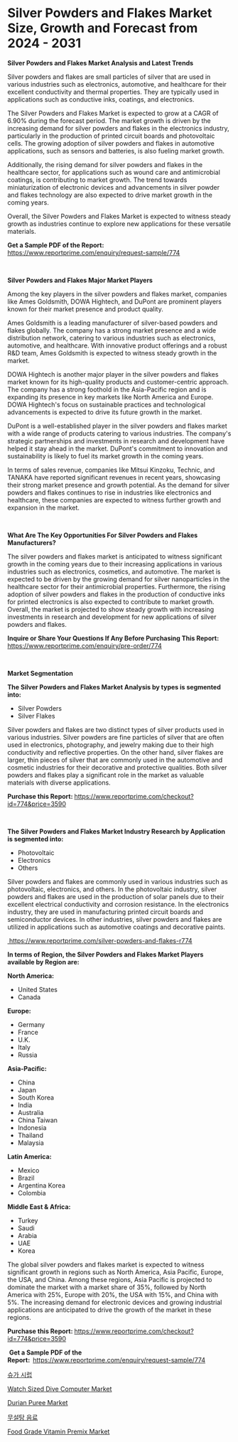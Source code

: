 <p><h1>Silver Powders and Flakes Market Size, Growth and Forecast from 2024 - 2031</h1></p><p><strong>Silver Powders and Flakes Market Analysis and Latest Trends</strong></p>
<p><p>Silver powders and flakes are small particles of silver that are used in various industries such as electronics, automotive, and healthcare for their excellent conductivity and thermal properties. They are typically used in applications such as conductive inks, coatings, and electronics.</p><p>The Silver Powders and Flakes Market is expected to grow at a CAGR of 6.90% during the forecast period. The market growth is driven by the increasing demand for silver powders and flakes in the electronics industry, particularly in the production of printed circuit boards and photovoltaic cells. The growing adoption of silver powders and flakes in automotive applications, such as sensors and batteries, is also fueling market growth.</p><p>Additionally, the rising demand for silver powders and flakes in the healthcare sector, for applications such as wound care and antimicrobial coatings, is contributing to market growth. The trend towards miniaturization of electronic devices and advancements in silver powder and flakes technology are also expected to drive market growth in the coming years.</p><p>Overall, the Silver Powders and Flakes Market is expected to witness steady growth as industries continue to explore new applications for these versatile materials.</p></p>
<p><strong>Get a Sample PDF of the Report:&nbsp;</strong> <a href="https://www.reportprime.com/enquiry/request-sample/774">https://www.reportprime.com/enquiry/request-sample/774</a></p>
<p>&nbsp;</p>
<p><strong>Silver Powders and Flakes Major Market Players</strong></p>
<p><p>Among the key players in the silver powders and flakes market, companies like Ames Goldsmith, DOWA Hightech, and DuPont are prominent players known for their market presence and product quality.</p><p>Ames Goldsmith is a leading manufacturer of silver-based powders and flakes globally. The company has a strong market presence and a wide distribution network, catering to various industries such as electronics, automotive, and healthcare. With innovative product offerings and a robust R&D team, Ames Goldsmith is expected to witness steady growth in the market.</p><p>DOWA Hightech is another major player in the silver powders and flakes market known for its high-quality products and customer-centric approach. The company has a strong foothold in the Asia-Pacific region and is expanding its presence in key markets like North America and Europe. DOWA Hightech's focus on sustainable practices and technological advancements is expected to drive its future growth in the market.</p><p>DuPont is a well-established player in the silver powders and flakes market with a wide range of products catering to various industries. The company's strategic partnerships and investments in research and development have helped it stay ahead in the market. DuPont's commitment to innovation and sustainability is likely to fuel its market growth in the coming years.</p><p>In terms of sales revenue, companies like Mitsui Kinzoku, Technic, and TANAKA have reported significant revenues in recent years, showcasing their strong market presence and growth potential. As the demand for silver powders and flakes continues to rise in industries like electronics and healthcare, these companies are expected to witness further growth and expansion in the market.</p></p>
<p>&nbsp;</p>
<p><strong>What Are The Key Opportunities For Silver Powders and Flakes Manufacturers?</strong></p>
<p><p>The silver powders and flakes market is anticipated to witness significant growth in the coming years due to their increasing applications in various industries such as electronics, cosmetics, and automotive. The market is expected to be driven by the growing demand for silver nanoparticles in the healthcare sector for their antimicrobial properties. Furthermore, the rising adoption of silver powders and flakes in the production of conductive inks for printed electronics is also expected to contribute to market growth. Overall, the market is projected to show steady growth with increasing investments in research and development for new applications of silver powders and flakes.</p></p>
<p><strong>Inquire or Share Your Questions If Any Before Purchasing This Report:</strong> <a href="https://www.reportprime.com/enquiry/pre-order/774">https://www.reportprime.com/enquiry/pre-order/774</a></p>
<p>&nbsp;</p>
<p><strong>Market Segmentation</strong></p>
<p><strong>The Silver Powders and Flakes Market Analysis by types is segmented into:</strong></p>
<p><ul><li>Silver Powders</li><li>Silver Flakes</li></ul></p>
<p><p>Silver powders and flakes are two distinct types of silver products used in various industries. Silver powders are fine particles of silver that are often used in electronics, photography, and jewelry making due to their high conductivity and reflective properties. On the other hand, silver flakes are larger, thin pieces of silver that are commonly used in the automotive and cosmetic industries for their decorative and protective qualities. Both silver powders and flakes play a significant role in the market as valuable materials with diverse applications.</p></p>
<p><strong>Purchase this Report:&nbsp;</strong><a href="https://www.reportprime.com/checkout?id=774&price=3590">https://www.reportprime.com/checkout?id=774&price=3590</a></p>
<p>&nbsp;</p>
<p><strong>The Silver Powders and Flakes Market Industry Research by Application is segmented into:</strong></p>
<p><ul><li>Photovoltaic</li><li>Electronics</li><li>Others</li></ul></p>
<p><p>Silver powders and flakes are commonly used in various industries such as photovoltaic, electronics, and others. In the photovoltaic industry, silver powders and flakes are used in the production of solar panels due to their excellent electrical conductivity and corrosion resistance. In the electronics industry, they are used in manufacturing printed circuit boards and semiconductor devices. In other industries, silver powders and flakes are utilized in applications such as automotive coatings and decorative paints.</p></p>
<p><a href="https://www.reportprime.com/silver-powders-and-flakes-r774">&nbsp;https://www.reportprime.com/silver-powders-and-flakes-r774</a></p>
<p><strong>In terms of Region, the Silver Powders and Flakes Market Players available by Region are:</strong></p>
<p>
    <p> <strong> North America: </strong>
        <ul>
            <li>United States</li>
            <li>Canada</li>
        </ul>
        </p> 
    <p> <strong> Europe: </strong>
        <ul>
            <li>Germany</li>
            <li>France</li>
            <li>U.K.</li>
            <li>Italy</li>
            <li>Russia</li>
        </ul>
        </p> 
    <p> <strong> Asia-Pacific: </strong>
        <ul>
            <li>China</li>
            <li>Japan</li>
            <li>South Korea</li>
            <li>India</li>
            <li>Australia</li>
            <li>China Taiwan</li>
            <li>Indonesia</li>
            <li>Thailand</li>
            <li>Malaysia</li>
        </ul>
        </p> 
    <p> <strong> Latin America: </strong>
        <ul>
            <li>Mexico</li>
            <li>Brazil</li>
            <li>Argentina Korea</li>
            <li>Colombia</li>
        </ul>
        </p> 
    <p> <strong> Middle East & Africa: </strong>
        <ul>
            <li>Turkey</li>
            <li>Saudi</li>
            <li>Arabia</li>
            <li>UAE</li>
            <li>Korea</li>
        </ul>
    </p>
    </p>
<p><p>The global silver powders and flakes market is expected to witness significant growth in regions such as North America, Asia Pacific, Europe, the USA, and China. Among these regions, Asia Pacific is projected to dominate the market with a market share of 35%, followed by North America with 25%, Europe with 20%, the USA with 15%, and China with 5%. The increasing demand for electronic devices and growing industrial applications are anticipated to drive the growth of the market in these regions.</p></p>
<p><strong>Purchase this Report: </strong><a href="https://www.reportprime.com/checkout?id=774&price=3590">https://www.reportprime.com/checkout?id=774&price=3590</a></p>
<p>&nbsp;<strong>Get a Sample PDF of the Report:&nbsp;&nbsp;</strong><a href="https://www.reportprime.com/enquiry/request-sample/774">https://www.reportprime.com/enquiry/request-sample/774</a></p>
<p><strong></strong></p>
<p><p><a href="https://medium.com/@arifulislambijoy21_52571/%EB%8B%B9%EC%8B%9C%EB%9F%BD-%EC%82%B0%EC%97%85-%EB%B6%84%EC%84%9D-%EB%B3%B4%EA%B3%A0%EC%84%9C-%EC%8B%9C%EC%9E%A5-%EA%B7%9C%EB%AA%A8%EB%8A%94-%EC%97%B0%ED%8F%89%EA%B7%A0-%EC%84%B1%EC%9E%A5%EB%A5%A0-4-4-%EB%A1%9C-%EC%84%B1%EC%9E%A5%ED%95%98%EB%A9%B0-2024%EB%85%84%EB%B6%80%ED%84%B0-2031%EB%85%84%EA%B9%8C%EC%A7%80-%EC%98%88%EC%B8%A1%EB%90%9C-%EC%9D%91%EC%9A%A9-%EC%9C%A0%ED%98%95-%EB%B0%8F-%EC%A7%80%EC%97%AD%EB%B3%84%EB%A1%9C-%EB%B6%80%EB%AC%B8%ED%99%94%EB%90%98%EC%97%88%EC%8A%B5%EB%8B%88%EB%8B%A4-2654c09ce611">슈가 시럽</a></p><p><a href="https://medium.com/@jeancoleman732/watch-sized-dive-computer-market-size-market-segmentation-market-trends-and-growth-analysis-5cfe08107c0e">Watch Sized Dive Computer Market</a></p><p><a href="https://www.linkedin.com/pulse/durian-puree-market-global-share-ranking-overall-sales-demand-ddhoc">Durian Puree Market</a></p><p><a href="https://medium.com/@arifulislambijoy21_52571/%EC%84%A4%ED%83%95%EC%9D%B4-%EC%97%86%EB%8A%94-%EC%9D%8C%EB%A3%8C-%EC%8B%9C%EC%9E%A5-%EB%8F%99%ED%96%A5-%EC%8B%9C%EC%9E%A5-%EC%84%B8%EB%B6%84%ED%99%94%EC%9D%98-%EC%9E%90%EC%84%B8%ED%95%9C-%EC%97%B0%EA%B5%AC-%EB%B0%8F-%EC%8B%A0%ED%9D%A5-%ED%8A%B8%EB%A0%8C%EB%93%9C%EC%9D%98-%EC%A4%91%EC%9A%94%EC%84%B1-%EB%B6%84%EC%84%9D-a9aa960920c8">무설탕 음료</a></p><p><a href="https://medium.com/@jeancoleman732/global-food-grade-vitamin-premix-market-exploring-market-share-market-trends-and-future-growth-9db918b527ea">Food Grade Vitamin Premix Market</a></p></p>